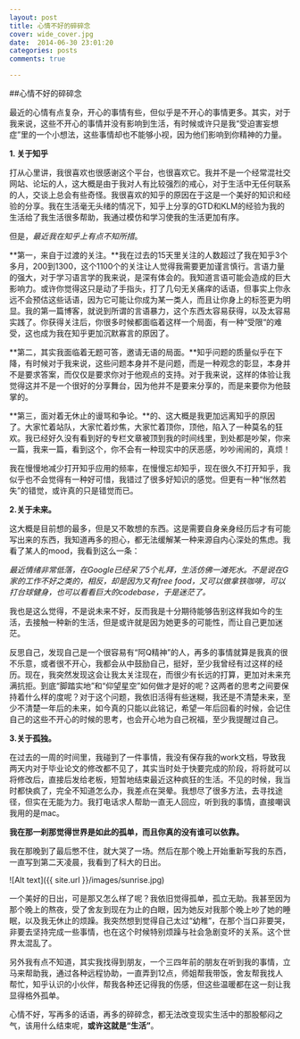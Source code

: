 ```yaml
---
layout: post
title: 心情不好的碎碎念
cover: wide_cover.jpg
date:  2014-06-30 23:01:20
categories: posts
comments: true

---
```

##心情不好的碎碎念

最近的心情有点复杂，开心的事情有些，但似乎是不开心的事情更多。其实，对于我来说，这些不开心的事情并没有影响到生活，有时候或许只是我“受迫害妄想症”里的一个小想法，这些事情却也不能够小视，因为他们影响到你精神的力量。

**1. 关于知乎**

打从心里讲，我很喜欢也很感谢这个平台，也很喜欢它。我并不是一个经常混社交网站、论坛的人，这大概是由于我对人有比较强烈的戒心，对于生活中无任何联系的人，交谈上总会有些奇怪。我很喜欢的知乎的原因在于这是一个美好的知识和经验的分享。我在生活毫无头绪的情况下，知乎上分享的GTD和KLM的经验为我的生活给了我生活很多帮助，我通过模仿和学习使我的生活更加有序。


但是，*最近我在知乎上有点不知所措*。

**第一，来自于过渡的关注。**我在过去的15天里关注的人数超过了我在知乎3个多月，200到1300，这个1100个的关注让人觉得我需要更加谨言慎行。言语力量的强大，对于学习语言学的我来说，是深有体会的。我知道言语可能会造成的巨大影响力。或许你觉得这只是动了手指头，打了几句无关痛痒的话语，但事实上你永远不会预估这些话语，因为它可能让你成为某一类人，而且让你身上的标签更为明显。我的第一篇博客，就说到所谓的言语暴力，这个东西太容易获得，以及太容易实践了。你获得关注后，你很多时候都面临着这样一个局面，有一种“受限“的难受，这也成为我在知乎更加沉默寡言的原因了。

**第二，其实我面临着无题可答，邀请无语的局面。**知乎问题的质量似乎在下降，有时候对于我来说，这些问题本身并不是问题，而是一种观念的彰显，本身并不是要求答案，而仅仅是要求你对于他观点的支持。对于我来说，这样的体验让我觉得这并不是一个很好的分享舞台，因为他并不是要来分享的，而是来要你为他鼓掌的。

**第三，面对着无休止的谩骂和争论。**的、这大概是我更加远离知乎的原因了。大家忙着站队，大家忙着炒焦，大家忙着顶你，顶他，陷入了一种莫名的狂欢。我已经好久没有看到好的专栏文章被顶到我的时间线里，到处都是吵架，你来一篇，我来一篇，看到这个，你不会有一种现实中的厌恶感，吵吵闹闹的，真烦！

我在慢慢地减少打开知乎应用的频率，在慢慢忘却知乎，现在很久不打开知乎，我似乎也不会觉得有一种好可惜，我错过了很多好知识的感觉。但更有一种“怅然若失”的错觉，或许真的只是错觉而已。

**2.关于未来。**

这大概是目前想的最多，但是又不敢想的东西。这是需要自身亲身经历后才有可能写出来的东西，我知道再多的担心，都无法缓解某一种来源自内心深处的焦虑。我看了某人的mood，我看到这么一条：

*最近情绪非常低落，在Google已经呆了5个礼拜，生活仿佛一滩死水。不是说在G家的工作不好之类的，相反，却是因为又有free food，又可以做拿铁咖啡，可以打台球健身，也可以看看巨大的codebase，于是迷茫了。*

我也是这么觉得，不是说未来不好，反而我是十分期待能够告别这样我如今的生活，去接触一种新的生活，但是或许就是因为她更多的可能性，而让自己更加迷茫。

反思自己，发现自己是一个很容易有“阿Q精神”的人，再多的事情就算是我真的很不乐意，或者很不开心，我都会从中鼓励自己，挺好，至少我曾经有过这样的经历。现在，我突然发现这会让我太关注现在，而很少有长远的打算，更加对未来充满抗拒。到底“脚踏实地”和“仰望星空”如何做才是好的呢？这两者的思考之间要保持着什么样的度呢？对于这个问题，我依旧活得有些迷糊，我还是不清楚未来，至少不清楚一年后的未来，如今真的只能以此铭记，希望一年后回看的时候，会记住自己的这些不开心的时候的思考，也会开心地为自己祝福，至少我提醒过自己。

**3.关于孤独。**

在过去的一周的时间里，我碰到了一件事情，我没有保存我的work文档，导致我两天内对于毕业论文的修改都不见了，其实当时处于快要完成的阶段，将将就可以将修改后，直接后发给老板，短暂地结束最近这种疯狂的生活。不见的时候，我当时都快疯了，完全不知道怎么办，我差点在哭晕。我想尽了很多方法，去寻找途径，但实在无能为力。我打电话求人帮助一直无人回应，听到我的事情，直接嘲讽我用的是mac。

**我在那一刹那觉得世界是如此的孤单，而且你真的没有谁可以依靠。**

我在那晚到了最后憋不住，就大哭了一场。然后在那个晚上开始重新写我的东西，一直写到第二天凌晨，我看到了科大的日出。

![Alt text]({{ site.url }}/images/sunrise.jpg)

一个美好的日出，可是那又怎么样了呢？我依旧觉得孤单，孤立无助。我甚至因为那个晚上的熬夜，受了舍友到现在为止的白眼，因为她反对我那个晚上吵了她的睡眠，以及我无休止的烦躁。我突然想到觉得自己太过“幼稚”，在那个当口非要哭，非要去坚持完成一些事情，也在这个时候特别烦躁与社会急剧变坏的关系。这个世界太混乱了。

另外我有点不知道，其实我找得到朋友，一个三四年前的朋友在听到我的事情，立马来帮助我，通过各种远程协助，一直弄到12点，师姐帮我带饭，舍友帮我找人帮忙，知乎认识的小伙伴，帮我各种还记得我的伤感，但这些温暖都在这一刻让我显得格外孤单。


心情不好，写再多的话语，再多的碎碎念，都无法改变现实生活中的那股郁闷之气，该用什么结束呢，**或许这就是“生活”**。
